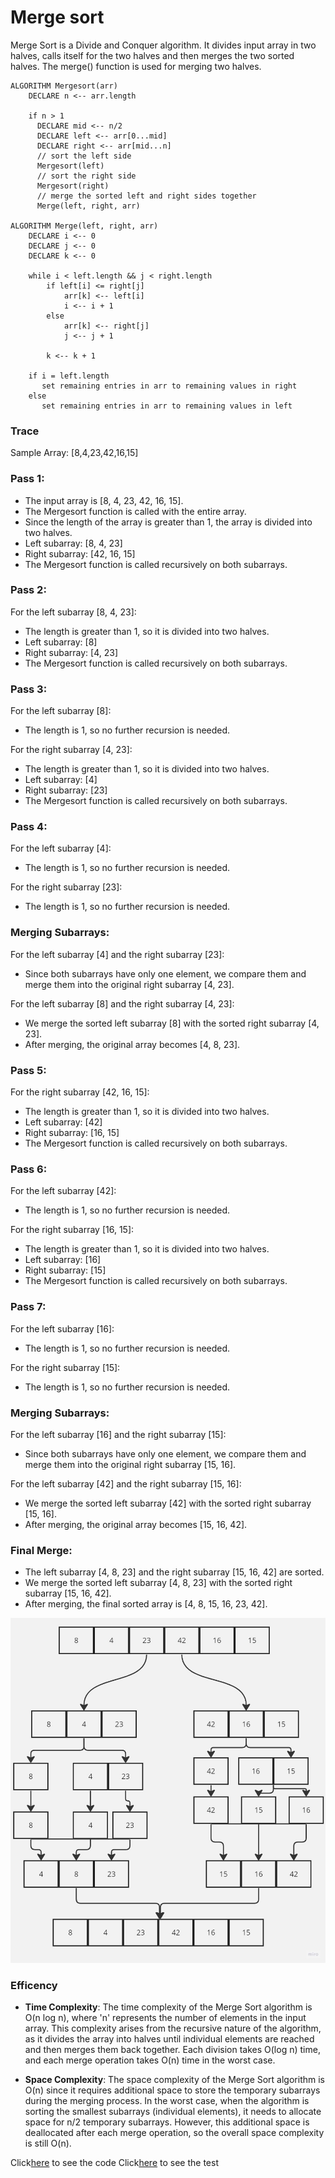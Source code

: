 # Merge sort
Merge Sort is a Divide and Conquer algorithm. It divides input array in two halves, calls itself for the two halves and then merges the two sorted halves. The merge() function is used for merging two halves.

```
ALGORITHM Mergesort(arr)
    DECLARE n <-- arr.length

    if n > 1
      DECLARE mid <-- n/2
      DECLARE left <-- arr[0...mid]
      DECLARE right <-- arr[mid...n]
      // sort the left side
      Mergesort(left)
      // sort the right side
      Mergesort(right)
      // merge the sorted left and right sides together
      Merge(left, right, arr)

ALGORITHM Merge(left, right, arr)
    DECLARE i <-- 0
    DECLARE j <-- 0
    DECLARE k <-- 0

    while i < left.length && j < right.length
        if left[i] <= right[j]
            arr[k] <-- left[i]
            i <-- i + 1
        else
            arr[k] <-- right[j]
            j <-- j + 1

        k <-- k + 1

    if i = left.length
       set remaining entries in arr to remaining values in right
    else
       set remaining entries in arr to remaining values in left
```

### Trace
Sample Array: [8,4,23,42,16,15]

### Pass 1:

- The input array is [8, 4, 23, 42, 16, 15].
- The Mergesort function is called with the entire array.
- Since the length of the array is greater than 1, the array is divided into two halves.
- Left subarray: [8, 4, 23]
- Right subarray: [42, 16, 15]
- The Mergesort function is called recursively on both subarrays.

### Pass 2:

For the left subarray [8, 4, 23]:
- The length is greater than 1, so it is divided into two halves.
- Left subarray: [8]
- Right subarray: [4, 23]
- The Mergesort function is called recursively on both subarrays.

### Pass 3:

For the left subarray [8]:
- The length is 1, so no further recursion is needed.

For the right subarray [4, 23]:
- The length is greater than 1, so it is divided into two halves.
- Left subarray: [4]
- Right subarray: [23]
- The Mergesort function is called recursively on both subarrays.

### Pass 4:

For the left subarray [4]:
- The length is 1, so no further recursion is needed.

For the right subarray [23]:
- The length is 1, so no further recursion is needed.

### Merging Subarrays:

For the left subarray [4] and the right subarray [23]:
- Since both subarrays have only one element, we compare them and merge them into the original right subarray [4, 23].

For the left subarray [8] and the right subarray [4, 23]:
- We merge the sorted left subarray [8] with the sorted right subarray [4, 23].
- After merging, the original array becomes [4, 8, 23].

### Pass 5:

For the right subarray [42, 16, 15]:
- The length is greater than 1, so it is divided into two halves.
- Left subarray: [42]
- Right subarray: [16, 15]
- The Mergesort function is called recursively on both subarrays.

### Pass 6:

For the left subarray [42]:
- The length is 1, so no further recursion is needed.

For the right subarray [16, 15]:
- The length is greater than 1, so it is divided into two halves.
- Left subarray: [16]
- Right subarray: [15]
- The Mergesort function is called recursively on both subarrays.

### Pass 7:

For the left subarray [16]:
- The length is 1, so no further recursion is needed.

For the right subarray [15]:
- The length is 1, so no further recursion is needed.

### Merging Subarrays:

For the left subarray [16] and the right subarray [15]:
- Since both subarrays have only one element, we compare them and merge them into the original right subarray [15, 16].

For the left subarray [42] and the right subarray [15, 16]:
- We merge the sorted left subarray [42] with the sorted right subarray [15, 16].
- After merging, the original array becomes [15, 16, 42].

### Final Merge:

- The left subarray [4, 8, 23] and the right subarray [15, 16, 42] are sorted.
- We merge the sorted left subarray [4, 8, 23] with the sorted right subarray [15, 16, 42].
- After merging, the final sorted array is [4, 8, 15, 16, 23, 42].


![mergesort](../../img/Mergesort%20(1).jpg)


### Efficency

- **Time Complexity**: The time complexity of the Merge Sort algorithm is O(n log n), where 'n' represents the number of elements in the input array. This complexity arises from the recursive nature of the algorithm, as it divides the array into halves until individual elements are reached and then merges them back together. Each division takes O(log n) time, and each merge operation takes O(n) time in the worst case.

- **Space Complexity**: The space complexity of the Merge Sort algorithm is O(n) since it requires additional space to store the temporary subarrays during the merging process. In the worst case, when the algorithm is sorting the smallest subarrays (individual elements), it needs to allocate space for n/2 temporary subarrays. However, this additional space is deallocated after each merge operation, so the overall space complexity is still O(n).

Click[here](./merge.py) to see the code
Click[here](./test_merge.py) to see the test